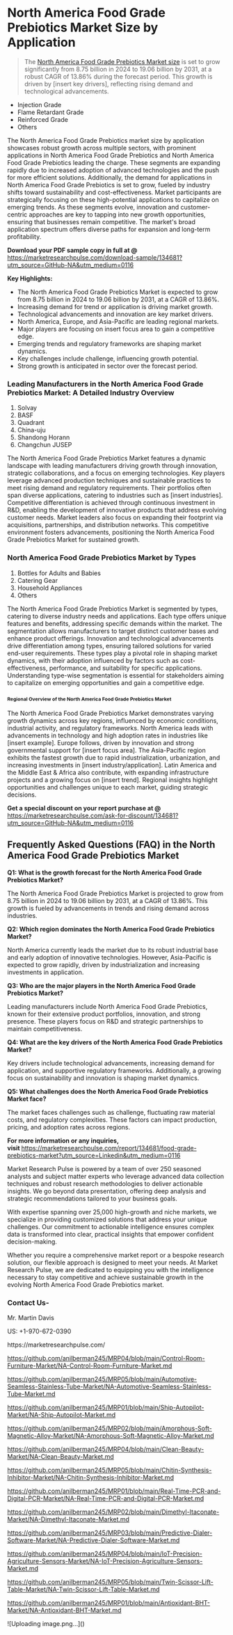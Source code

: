 <h1>North America Food Grade Prebiotics Market&nbsp;Size by Application</h1><blockquote><p>The <a href="https://marketresearchpulse.com/download-sample/134681?utm_source=GitHub-NA&amp;utm_medium=0116">North America Food Grade Prebiotics Market size</a> is set to grow significantly from 8.75 billion in 2024 to 19.06 billion by 2031, at a robust CAGR of 13.86% during the forecast period. This growth is driven by [insert key drivers], reflecting rising demand and technological advancements.</p></blockquote><ul><li>Injection Grade<li> Flame Retardant Grade<li> Reinforced Grade<li> Others</li></ul><p>The North America Food Grade Prebiotics market size by application showcases robust growth across multiple sectors, with prominent applications in North America Food Grade Prebiotics and North America Food Grade Prebiotics leading the charge. These segments are expanding rapidly due to increased adoption of advanced technologies and the push for more efficient solutions. Additionally, the demand for applications in North America Food Grade Prebiotics is set to grow, fueled by industry shifts toward sustainability and cost-effectiveness. Market participants are strategically focusing on these high-potential applications to capitalize on emerging trends. As these segments evolve, innovation and customer-centric approaches are key to tapping into new growth opportunities, ensuring that businesses remain competitive. The market's broad application spectrum offers diverse paths for expansion and long-term profitability.</p><p><strong>Download your PDF sample copy in full at @ </strong><a href="https://marketresearchpulse.com/download-sample/134681?utm_source=GitHub-NA&amp;utm_medium=0116">https://marketresearchpulse.com/download-sample/134681?utm_source=GitHub-NA&amp;utm_medium=0116</a></p><p><strong>Key Highlights: </strong></p><ul><li>The North America Food Grade Prebiotics Market is expected to grow from 8.75 billion in 2024 to 19.06 billion by 2031, at a CAGR of 13.86%.</li><li>Increasing demand for trend or application is driving market growth.</li><li>Technological advancements and innovation are key market drivers.</li><li>North America, Europe, and Asia-Pacific are leading regional markets.</li><li>Major players are focusing on insert focus area to gain a competitive edge.</li><li>Emerging trends and regulatory frameworks are shaping market dynamics.</li><li>Key challenges include challenge, influencing growth potential.</li><li>Strong growth is anticipated in sector over the forecast period.</li></ul><h3>Leading Manufacturers in the North America Food Grade Prebiotics Market: A Detailed Industry Overview</h3><ol><li>Solvay</li><li>BASF</li><li>Quadrant</li><li>China-uju</li><li>Shandong Horann</li><li>Changchun JUSEP</li></ol><div class="flex max-w-full flex-col flex-grow"><div class="min-h-8 text-message flex w-full flex-col items-end gap-2 whitespace-normal break-words [.text-message+&amp;]:mt-5" dir="auto" data-message-author-role="assistant" data-message-id="fd8432e4-4910-450d-b182-61b7bfb0a01f" data-message-model-slug="gpt-4o"><div class="flex w-full flex-col gap-1 empty:hidden first:pt-[3px]"><div class="markdown prose w-full break-words dark:prose-invert light"><p>The North America Food Grade Prebiotics Market features a dynamic landscape with leading manufacturers driving growth through innovation, strategic collaborations, and a focus on emerging technologies. Key players leverage advanced production techniques and sustainable practices to meet rising demand and regulatory requirements. Their portfolios often span diverse applications, catering to industries such as [insert industries]. Competitive differentiation is achieved through continuous investment in R&amp;D, enabling the development of innovative products that address evolving customer needs. Market leaders also focus on expanding their footprint via acquisitions, partnerships, and distribution networks. This competitive environment fosters advancements, positioning the North America Food Grade Prebiotics Market for sustained growth.</p></div></div></div></div><h3>North America Food Grade Prebiotics Market by Types</h3><ol><li>Bottles for Adults and Babies<li> Catering Gear<li> Household Appliances<li> Others</li></ol><div class="flex max-w-full flex-col flex-grow"><div class="min-h-8 text-message flex w-full flex-col items-end gap-2 whitespace-normal break-words [.text-message+&amp;]:mt-5" dir="auto" data-message-author-role="assistant" data-message-id="084470be-0bb7-4664-bddf-5156b4f41249" data-message-model-slug="gpt-4o-mini"><div class="flex w-full flex-col gap-1 empty:hidden first:pt-[3px]"><div class="markdown prose w-full break-words dark:prose-invert light"><p>The North America Food Grade Prebiotics Market is segmented by types, catering to diverse industry needs and applications. Each type offers unique features and benefits, addressing specific demands within the market. The segmentation allows manufacturers to target distinct customer bases and enhance product offerings. Innovation and technological advancements drive differentiation among types, ensuring tailored solutions for varied end-user requirements. These types play a pivotal role in shaping market dynamics, with their adoption influenced by factors such as cost-effectiveness, performance, and suitability for specific applications. Understanding type-wise segmentation is essential for stakeholders aiming to capitalize on emerging opportunities and gain a competitive edge.</p></div></div></div></div><h3><span style="font-size: 11px;">Regional Overview of the North America Food Grade Prebiotics Market</span></h3><div class="flex max-w-full flex-col flex-grow"><div class="min-h-8 text-message flex w-full flex-col items-end gap-2 whitespace-normal break-words [.text-message+&amp;]:mt-5" dir="auto" data-message-author-role="assistant" data-message-id="e9038762-ce64-4e30-91c9-9bd413514231" data-message-model-slug="gpt-4o-mini"><div class="flex w-full flex-col gap-1 empty:hidden first:pt-[3px]"><div class="markdown prose w-full break-words dark:prose-invert light"><p>The North America Food Grade Prebiotics Market demonstrates varying growth dynamics across key regions, influenced by economic conditions, industrial activity, and regulatory frameworks. North America leads with advancements in technology and high adoption rates in industries like [insert example]. Europe follows, driven by innovation and strong governmental support for [insert focus area]. The Asia-Pacific region exhibits the fastest growth due to rapid industrialization, urbanization, and increasing investments in [insert industry/application]. Latin America and the Middle East &amp; Africa also contribute, with expanding infrastructure projects and a growing focus on [insert trend]. Regional insights highlight opportunities and challenges unique to each market, guiding strategic decisions.</p></div></div></div></div><p><strong>Get a special discount on your report purchase at @ </strong><a href="https://marketresearchpulse.com/ask-for-discount/134681?utm_source=GitHub-NA&amp;utm_medium=0116">https://marketresearchpulse.com/ask-for-discount/134681?utm_source=GitHub-NA&amp;utm_medium=0116</a></p><h2>Frequently Asked Questions (FAQ) in the North America Food Grade Prebiotics Market</h2><p><strong>Q1: What is the growth forecast for the North America Food Grade Prebiotics Market?</strong></p><p>The North America Food Grade Prebiotics Market is projected to grow from 8.75 billion in 2024 to 19.06 billion by 2031, at a CAGR of 13.86%. This growth is fueled by advancements in trends and rising demand across industries.</p><p><strong>Q2: Which region dominates the North America Food Grade Prebiotics Market?</strong></p><p>North America currently leads the market due to its robust industrial base and early adoption of innovative technologies. However, Asia-Pacific is expected to grow rapidly, driven by industrialization and increasing investments in application.</p><p><strong>Q3: Who are the major players in the North America Food Grade Prebiotics Market?</strong></p><p>Leading manufacturers include North America Food Grade Prebiotics, known for their extensive product portfolios, innovation, and strong presence. These players focus on R&amp;D and strategic partnerships to maintain competitiveness.</p><p><strong>Q4: What are the key drivers of the North America Food Grade Prebiotics Market?</strong></p><p>Key drivers include technological advancements, increasing demand for application, and supportive regulatory frameworks. Additionally, a growing focus on sustainability and innovation is shaping market dynamics.</p><p><strong>Q5: What challenges does the North America Food Grade Prebiotics Market face?</strong></p><p>The market faces challenges such as challenge, fluctuating raw material costs, and regulatory complexities. These factors can impact production, pricing, and adoption rates across regions.</p><p><strong>For more information or any inquiries, visit&nbsp;</strong><a href="https://marketresearchpulse.com/report/134681/food-grade-prebiotics-market?utm_source=Linkedin&utm_medium=0116">https://marketresearchpulse.com/report/134681/food-grade-prebiotics-market?utm_source=Linkedin&utm_medium=0116</a></p><p>Market Research Pulse is powered by a team of over 250 seasoned analysts and subject matter experts who leverage advanced data collection techniques and robust research methodologies to deliver actionable insights. We go beyond data presentation, offering deep analysis and strategic recommendations tailored to your business goals.</p><p>With expertise spanning over 25,000 high-growth and niche markets, we specialize in providing customized solutions that address your unique challenges. Our commitment to actionable intelligence ensures complex data is transformed into clear, practical insights that empower confident decision-making.</p><p>Whether you require a comprehensive market report or a bespoke research solution, our flexible approach is designed to meet your needs. At Market Research Pulse, we are dedicated to equipping you with the intelligence necessary to stay competitive and achieve sustainable growth in the evolving North America Food Grade Prebiotics market.</p><h3><strong>Contact Us-</strong></h3><p>Mr. Martin Davis</p><p>US: +1-970-672-0390</p><p>https://marketresearchpulse.com/</p><p><a href="https://github.com/anilberman245/MRP04/blob/main/Control-Room-Furniture-Market/NA-Control-Room-Furniture-Market.md">https://github.com/anilberman245/MRP04/blob/main/Control-Room-Furniture-Market/NA-Control-Room-Furniture-Market.md</a></p><p><a href="https://github.com/anilberman245/MRP05/blob/main/Automotive-Seamless-Stainless-Tube-Market/NA-Automotive-Seamless-Stainless-Tube-Market.md">https://github.com/anilberman245/MRP05/blob/main/Automotive-Seamless-Stainless-Tube-Market/NA-Automotive-Seamless-Stainless-Tube-Market.md</a></p><p><a href="https://github.com/anilberman245/MRP01/blob/main/Ship-Autopilot-Market/NA-Ship-Autopilot-Market.md">https://github.com/anilberman245/MRP01/blob/main/Ship-Autopilot-Market/NA-Ship-Autopilot-Market.md</a></p><p><a href="https://github.com/anilberman245/MRP02/blob/main/Amorphous-Soft-Magnetic-Alloy-Market/NA-Amorphous-Soft-Magnetic-Alloy-Market.md">https://github.com/anilberman245/MRP02/blob/main/Amorphous-Soft-Magnetic-Alloy-Market/NA-Amorphous-Soft-Magnetic-Alloy-Market.md</a></p><p><a href="https://github.com/anilberman245/MRP04/blob/main/Clean-Beauty-Market/NA-Clean-Beauty-Market.md">https://github.com/anilberman245/MRP04/blob/main/Clean-Beauty-Market/NA-Clean-Beauty-Market.md</a></p><p><a href="https://github.com/anilberman245/MRP05/blob/main/Chitin-Synthesis-Inhibitor-Market/NA-Chitin-Synthesis-Inhibitor-Market.md">https://github.com/anilberman245/MRP05/blob/main/Chitin-Synthesis-Inhibitor-Market/NA-Chitin-Synthesis-Inhibitor-Market.md</a></p><p><a href="https://github.com/anilberman245/MRP01/blob/main/Real-Time-PCR-and-Digital-PCR-Market/NA-Real-Time-PCR-and-Digital-PCR-Market.md">https://github.com/anilberman245/MRP01/blob/main/Real-Time-PCR-and-Digital-PCR-Market/NA-Real-Time-PCR-and-Digital-PCR-Market.md</a></p><p><a href="https://github.com/anilberman245/MRP02/blob/main/Dimethyl-Itaconate-Market/NA-Dimethyl-Itaconate-Market.md">https://github.com/anilberman245/MRP02/blob/main/Dimethyl-Itaconate-Market/NA-Dimethyl-Itaconate-Market.md</a></p><p><a href="https://github.com/anilberman245/MRP03/blob/main/Predictive-Dialer-Software-Market/NA-Predictive-Dialer-Software-Market.md">https://github.com/anilberman245/MRP03/blob/main/Predictive-Dialer-Software-Market/NA-Predictive-Dialer-Software-Market.md</a></p><p><a href="https://github.com/anilberman245/MRP04/blob/main/IoT-Precision-Agriculture-Sensors-Market/NA-IoT-Precision-Agriculture-Sensors-Market.md">https://github.com/anilberman245/MRP04/blob/main/IoT-Precision-Agriculture-Sensors-Market/NA-IoT-Precision-Agriculture-Sensors-Market.md</a></p><p><a href="https://github.com/anilberman245/MRP05/blob/main/Twin-Scissor-Lift-Table-Market/NA-Twin-Scissor-Lift-Table-Market.md">https://github.com/anilberman245/MRP05/blob/main/Twin-Scissor-Lift-Table-Market/NA-Twin-Scissor-Lift-Table-Market.md</a></p><p><a href="https://github.com/anilberman245/MRP01/blob/main/Antioxidant-BHT-Market/NA-Antioxidant-BHT-Market.md">https://github.com/anilberman245/MRP01/blob/main/Antioxidant-BHT-Market/NA-Antioxidant-BHT-Market.md</a></p>
![Uploading image.png…]()
